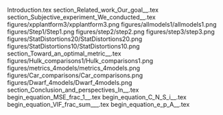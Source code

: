 Introduction.tex
section_Related_work_Our_goal__.tex
section_Subjective_experiment_We_conducted__.tex
figures/xpplantform3/xpplantform3.png
figures/allmodels1/allmodels1.png
figures/Step1/Step1.png
figures/step2/step2.png
figures/step3/step3.png
figures/StatDistortions20/StatDistortions20.png
figures/StatDistortions10/StatDistortions10.png
section_Toward_an_optimal_metric__.tex
figures/Hulk_comparisons1/Hulk_comparisons1.png
figures/metrics_4models/metrics_4models.png
figures/Car_comparisons/Car_comparisons.png
figures/Dwarf_4models/Dwarf_4models.png
section_Conclusion_and_perspectives_In__.tex
begin_equation_MSE_frac_1__.tex
begin_equation_C_N_S_i__.tex
begin_equation_VIF_frac_sum___.tex
begin_equation_e_p_A__.tex
